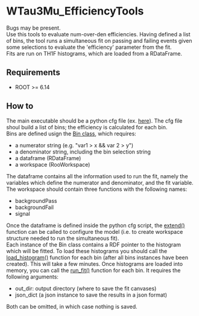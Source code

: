 # WTau3Mu_EfficiencyTools

Bugs may be present.   
Use this tools to evaluate num-over-den efficiencies.
Having defined a list of bins, the tool runs a simultaneous fit on passing and failing events given some selections to evaluate the 'efficiency' parameter from the fit.  
Fits are run on TH1F histograms, which are loaded from a RDataFrame.

## Requirements

- ROOT >= 6.14

## How to

The main executable should be a python cfg file (ex. [here](https://github.com/lguzzi/WTau3Mu_EfficiencyTools/blob/master/jpsi_fit-cfg.py)).
The cfg file shoul build a list of bins; the efficiency is calculated for each bin.  
Bins are defined usign the [Bin class](https://github.com/lguzzi/WTau3Mu_EfficiencyTools/blob/master/libs/bin_cls.py), which requires:

  - a numerator string (e.g. "var1 > x && var 2 > y")
  - a denominator string, including the bin selection string
  - a dataframe (RDataFrame)
  - a workspace (RooWorkspace)
 
 The dataframe contains all the information used to run the fit, namely the variables which define the numerator and denominator, and the fit variable.  
 The workspace should contain three functions with the following names:
  
  - backgroundPass
  - backgroundFail
  - signal
 
Once the dataframe is defined inside the python cfg script, the [extend()](https://github.com/lguzzi/WTau3Mu_EfficiencyTools/blob/master/libs/funcs.py#L6) function can be called to configure the model (i.e. to create workspace structure needed to run the simultaneous fit).  
Each instance of the Bin class contains a RDF pointer to the histogram which will be fitted. To load these histograms you should call the [load_histogram()](https://github.com/lguzzi/WTau3Mu_EfficiencyTools/blob/master/libs/bin_cls.py#L30) function for each bin (after all bins instances have been created). This will take a few minutes.
Once histograms are loaded into memory, you can call the [run_fit()](https://github.com/lguzzi/WTau3Mu_EfficiencyTools/blob/master/libs/bin_cls.py#L43) function for each bin. It requires the following arguments:

  - out_dir: output directory (where to save the fit canvases)
  - json_dict (a json instance to save the results in a json format)
  
Both can be omitted, in which case nothing is saved.
